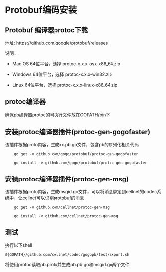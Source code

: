 # Protobuf编码安装

## Protobuf 编译器protoc下载

地址: https://github.com/google/protobuf/releases

说明：
* Mac OS 64位平台，选择 protoc-x.x.x-osx-x86_64.zip

* Windows 64位平台，选择 protoc-x.x.x-win32.zip

* Linux 64位平台，选择 protoc-x.x.x-linux-x86_64.zip

## protoc编译器

确保pb编译器protoc的可执行文件放在GOPATH/bin下


## 安装protoc编译器插件(protoc-gen-gogofaster)

该插件根据proto内容，生成xx.pb.go文件，包含pb的序列化相关代码

```
    go get -v github.com/gogo/protobuf/protoc-gen-gogofaster

    go install -v github.com/gogo/protobuf/protoc-gen-gogofaster
```

## 安装protoc编译器插件(protoc-gen-msg)

该插件根据proto内容，生成msgid.go文件，可以将消息绑定到cellnet的codec系统中，让cellnet可以识别protobuf的消息

```
    go get -v github.com/cellnet/protoc-gen-msg

    go install -v github.com/cellnet/protoc-gen-msg
```

## 测试

执行以下shell

```
${GOPATH}/github.com/cellnet/codec/gogopb/test/export.sh
```

将使用protoc读取pb.proto并生成pb.pb.go和msgid.go两个文件

